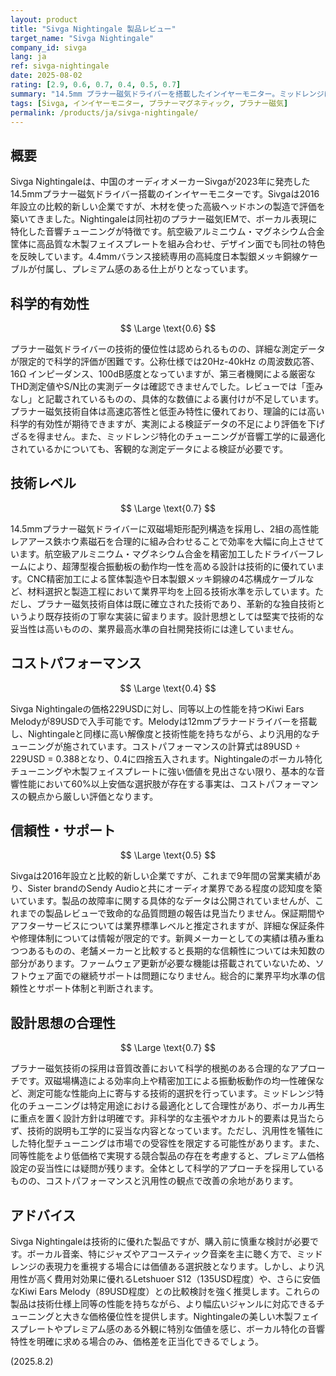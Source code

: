 ```yaml
---
layout: product
title: "Sivga Nightingale 製品レビュー"
target_name: "Sivga Nightingale"
company_id: sivga
lang: ja
ref: sivga-nightingale
date: 2025-08-02
rating: [2.9, 0.6, 0.7, 0.4, 0.5, 0.7]
summary: "14.5mm プラナー磁気ドライバーを搭載したインイヤーモニター。ミッドレンジに特化した音響特性を持つが、コストパフォーマンスに課題あり。"
tags: [Sivga, インイヤーモニター, プラナーマグネティック, プラナー磁気]
permalink: /products/ja/sivga-nightingale/
---
```

## 概要

Sivga Nightingaleは、中国のオーディオメーカーSivgaが2023年に発売した14.5mmプラナー磁気ドライバー搭載のインイヤーモニターです。Sivgaは2016年設立の比較的新しい企業ですが、木材を使った高級ヘッドホンの製造で評価を築いてきました。Nightingaleは同社初のプラナー磁気IEMで、ボーカル表現に特化した音響チューニングが特徴です。航空級アルミニウム・マグネシウム合金筐体に高品質な木製フェイスプレートを組み合わせ、デザイン面でも同社の特色を反映しています。4.4mmバランス接続専用の高純度日本製銀メッキ銅線ケーブルが付属し、プレミアム感のある仕上がりとなっています。

## 科学的有効性

$$ \Large \text{0.6} $$

プラナー磁気ドライバーの技術的優位性は認められるものの、詳細な測定データが限定的で科学的評価が困難です。公称仕様では20Hz-40kHz の周波数応答、16Ω インピーダンス、100dB感度となっていますが、第三者機関による厳密なTHD測定値やS/N比の実測データは確認できませんでした。レビューでは「歪みなし」と記載されているものの、具体的な数値による裏付けが不足しています。プラナー磁気技術自体は高速応答性と低歪み特性に優れており、理論的には高い科学的有効性が期待できますが、実測による検証データの不足により評価を下げざるを得ません。また、ミッドレンジ特化のチューニングが音響工学的に最適化されているかについても、客観的な測定データによる検証が必要です。

## 技術レベル

$$ \Large \text{0.7} $$

14.5mmプラナー磁気ドライバーに双磁場矩形配列構造を採用し、2組の高性能レアアース鉄ホウ素磁石を合理的に組み合わせることで効率を大幅に向上させています。航空級アルミニウム・マグネシウム合金を精密加工したドライバーフレームにより、超薄型複合振動板の動作均一性を高める設計は技術的に優れています。CNC精密加工による筐体製造や日本製銀メッキ銅線の4芯構成ケーブルなど、材料選択と製造工程において業界平均を上回る技術水準を示しています。ただし、プラナー磁気技術自体は既に確立された技術であり、革新的な独自技術というより既存技術の丁寧な実装に留まります。設計思想としては堅実で技術的な妥当性は高いものの、業界最高水準の自社開発技術には達していません。

## コストパフォーマンス

$$ \Large \text{0.4} $$

Sivga Nightingaleの価格229USDに対し、同等以上の性能を持つKiwi Ears Melodyが89USDで入手可能です。Melodyは12mmプラナードライバーを搭載し、Nightingaleと同様に高い解像度と技術性能を持ちながら、より汎用的なチューニングが施されています。コストパフォーマンスの計算式は89USD ÷ 229USD = 0.388となり、0.4に四捨五入されます。Nightingaleのボーカル特化チューニングや木製フェイスプレートに強い価値を見出さない限り、基本的な音響性能において60%以上安価な選択肢が存在する事実は、コストパフォーマンスの観点から厳しい評価となります。

## 信頼性・サポート

$$ \Large \text{0.5} $$

Sivgaは2016年設立と比較的新しい企業ですが、これまで9年間の営業実績があり、Sister brandのSendy Audioと共にオーディオ業界である程度の認知度を築いています。製品の故障率に関する具体的なデータは公開されていませんが、これまでの製品レビューで致命的な品質問題の報告は見当たりません。保証期間やアフターサービスについては業界標準レベルと推定されますが、詳細な保証条件や修理体制については情報が限定的です。新興メーカーとしての実績は積み重ねつつあるものの、老舗メーカーと比較すると長期的な信頼性については未知数の部分があります。ファームウェア更新が必要な機能は搭載されていないため、ソフトウェア面での継続サポートは問題になりません。総合的に業界平均水準の信頼性とサポート体制と判断されます。

## 設計思想の合理性

$$ \Large \text{0.7} $$

プラナー磁気技術の採用は音質改善において科学的根拠のある合理的なアプローチです。双磁場構造による効率向上や精密加工による振動板動作の均一性確保など、測定可能な性能向上に寄与する技術的選択を行っています。ミッドレンジ特化のチューニングは特定用途における最適化として合理性があり、ボーカル再生に重点を置く設計方針は明確です。非科学的な主張やオカルト的要素は見当たらず、技術的説明も工学的に妥当な内容となっています。ただし、汎用性を犠牲にした特化型チューニングは市場での受容性を限定する可能性があります。また、同等性能をより低価格で実現する競合製品の存在を考慮すると、プレミアム価格設定の妥当性には疑問が残ります。全体として科学的アプローチを採用しているものの、コストパフォーマンスと汎用性の観点で改善の余地があります。

## アドバイス

Sivga Nightingaleは技術的に優れた製品ですが、購入前に慎重な検討が必要です。ボーカル音楽、特にジャズやアコースティック音楽を主に聴く方で、ミッドレンジの表現力を重視する場合には価値ある選択肢となります。しかし、より汎用性が高く費用対効果に優れるLetshuoer S12（135USD程度）や、さらに安価なKiwi Ears Melody（89USD程度）との比較検討を強く推奨します。これらの製品は技術仕様上同等の性能を持ちながら、より幅広いジャンルに対応できるチューニングと大きな価格優位性を提供します。Nightingaleの美しい木製フェイスプレートやプレミアム感のある外観に特別な価値を感じ、ボーカル特化の音響特性を明確に求める場合のみ、価格差を正当化できるでしょう。

(2025.8.2)
